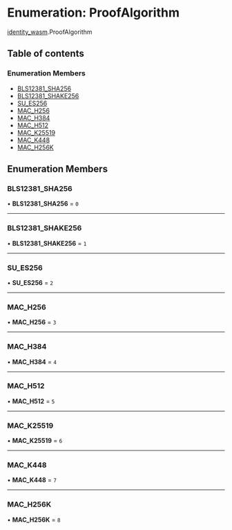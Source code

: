 # Enumeration: ProofAlgorithm

[identity\_wasm](../modules/identity_wasm.md).ProofAlgorithm

## Table of contents

### Enumeration Members

- [BLS12381\_SHA256](identity_wasm.ProofAlgorithm.md#bls12381_sha256)
- [BLS12381\_SHAKE256](identity_wasm.ProofAlgorithm.md#bls12381_shake256)
- [SU\_ES256](identity_wasm.ProofAlgorithm.md#su_es256)
- [MAC\_H256](identity_wasm.ProofAlgorithm.md#mac_h256)
- [MAC\_H384](identity_wasm.ProofAlgorithm.md#mac_h384)
- [MAC\_H512](identity_wasm.ProofAlgorithm.md#mac_h512)
- [MAC\_K25519](identity_wasm.ProofAlgorithm.md#mac_k25519)
- [MAC\_K448](identity_wasm.ProofAlgorithm.md#mac_k448)
- [MAC\_H256K](identity_wasm.ProofAlgorithm.md#mac_h256k)

## Enumeration Members

### BLS12381\_SHA256

• **BLS12381\_SHA256** = ``0``

___

### BLS12381\_SHAKE256

• **BLS12381\_SHAKE256** = ``1``

___

### SU\_ES256

• **SU\_ES256** = ``2``

___

### MAC\_H256

• **MAC\_H256** = ``3``

___

### MAC\_H384

• **MAC\_H384** = ``4``

___

### MAC\_H512

• **MAC\_H512** = ``5``

___

### MAC\_K25519

• **MAC\_K25519** = ``6``

___

### MAC\_K448

• **MAC\_K448** = ``7``

___

### MAC\_H256K

• **MAC\_H256K** = ``8``
